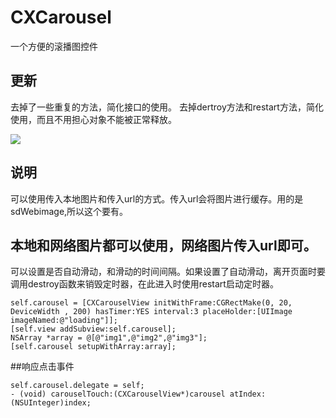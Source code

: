 # CXCarousel
一个方便的滚播图控件
## 更新
去掉了一些重复的方法，简化接口的使用。
去掉dertroy方法和restart方法，简化使用，而且不用担心对象不能被正常释放。

![](https://github.com/wcxdell/CXCarousel/blob/master/image-folder/img.gif)
## 说明
可以使用传入本地图片和传入url的方式。传入url会将图片进行缓存。用的是sdWebimage,所以这个要有。
## 本地和网络图片都可以使用，网络图片传入url即可。
可以设置是否自动滑动，和滑动的时间间隔。如果设置了自动滑动，离开页面时要调用destroy函数来销毁定时器，在此进入时使用restart启动定时器。
```
self.carousel = [CXCarouselView initWithFrame:CGRectMake(0, 20, DeviceWidth , 200) hasTimer:YES interval:3 placeHolder:[UIImage imageNamed:@"loading"]];
[self.view addSubview:self.carousel];
NSArray *array = @[@"img1",@"img2",@"img3"];
[self.carousel setupWithArray:array];
```

##响应点击事件
```
self.carousel.delegate = self;
- (void) carouselTouch:(CXCarouselView*)carousel atIndex:(NSUInteger)index;
```

